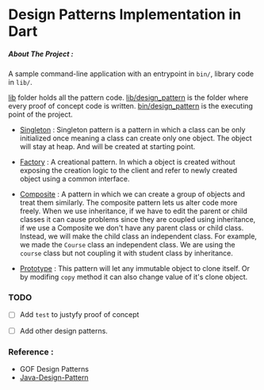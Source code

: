 # Design Patterns Implementation in Dart
##### About The Project : 
A sample command-line application with an entrypoint in `bin/`, library code
in `lib/`. 

[lib](./lib) folder holds all the pattern code. [lib/design_pattern](./lib/design_pattern.dart) is the folder where every proof of concept code is written. [bin/design_pattern](./bin/design_pattern.dart)  is the executing point of the project.


- [Singleton](./lib/singleton_design_pattern.dart) :
Singleton pattern is a pattern in which a class can be only initialized once meaning a class can create only one object. The object will stay at heap. And will be created at starting point.  

- [Factory](./lib/factory_pattern.dart) :
A creational pattern. In which a object is created without exposing the creation logic to the client and refer to newly created object using a common interface.

- [Composite](./lib/composite_pattern.dart) :
A pattern in which we can create a group of objects and treat them similarly. The composite pattern lets us alter code more freely. When we use inheritance, if we have to edit the parent or child classes it can cause problems since they are coupled using inheritance, if we use a Composite we don't have any parent class or child class. Instead, we will make the child class an independent class. 
For example, we made the `Course` class an independent class. We are using the `course` class but not coupling it with student class by inheritance. 

- [Prototype](./lib/prototype_pattern.dart) :
This pattern will let any immutable object to clone itself. Or by modifing `copy` method it can also change value of it's clone object. 

### TODO
- [ ] Add `test` to justyfy proof of concept 
- [ ] Add other design patterns.


### Reference : 
- GOF Design Patterns
- [Java-Design-Pattern](https://java-design-patterns.com/patterns/)